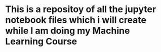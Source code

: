 # This is a repositoy of all the jupyter notebook files which i will create while I am doing my Machine Learning Course
